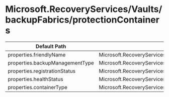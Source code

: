 # Microsoft.RecoveryServices/Vaults/backupFabrics/protectionContainers

| Default Path | Alias |
|---|---|
| properties.friendlyName | Microsoft.RecoveryServices/Vaults/backupFabrics/protectionContainers/friendlyName |
| properties.backupManagementType | Microsoft.RecoveryServices/Vaults/backupFabrics/protectionContainers/backupManagementType |
| properties.registrationStatus | Microsoft.RecoveryServices/Vaults/backupFabrics/protectionContainers/registrationStatus |
| properties.healthStatus | Microsoft.RecoveryServices/Vaults/backupFabrics/protectionContainers/healthStatus |
| properties.containerType | Microsoft.RecoveryServices/Vaults/backupFabrics/protectionContainers/containerType |

